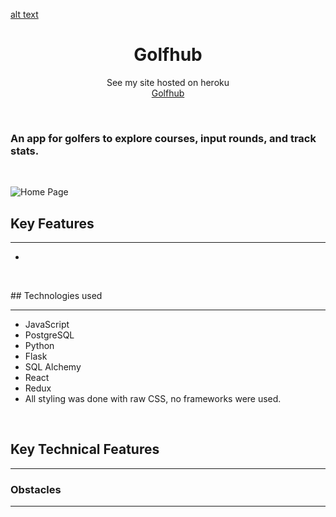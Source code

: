 [alt text](./react-app/src/assets/tee.jpeg)
<h1 align="center">Golfhub</h1>

<p align="center">See my site hosted on heroku
<br><a href="https://golfhub.herokuapp.com/">Golfhub</a></br></p>
&nbsp

### An app for golfers to explore courses, input rounds, and track stats.

<p>&nbsp;</p>

![Home Page](./readme-assets/96C205EF-4829-4739-91C5-687A7BF54FC5_1_105_c.jpeg)

## Key Features

---

- 
<p>&nbsp;</p>
## Technologies used

---

- JavaScript
- PostgreSQL
- Python
- Flask
- SQL Alchemy
- React
- Redux
- All styling was done with raw CSS, no frameworks were used.
<p>&nbsp;</p>

## Key Technical Features

---

<!-- ![Restaurant Page](./readme-assets/A4E0F1B8-273E-463A-A6E0-9B42B0D2BB48_1_105_c.jpeg) -->

### Obstacles

---
